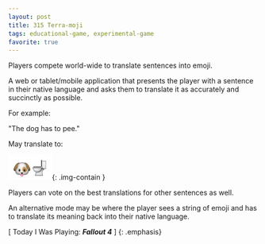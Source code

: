 ```yaml
---
layout: post
title: 315 Terra-moji
tags: educational-game, experimental-game
favorite: true
---
```

Players compete world-wide to translate sentences into emoji.

A web or tablet/mobile application that presents the player with a sentence in their native language and asks them to translate it as accurately and succinctly as possible.

For example:

"The dog has to pee."

May translate to:

![TerraMoji](/img/games/315_Terra-moji.png "TerraMoji"){: .img-contain }

Players can vote on the best translations for other sentences as well.

An alternative mode may be where the player sees a string of emoji and has to translate its meaning back into their native language.

[ Today I Was Playing: ***Fallout 4*** ]
{: .emphasis}